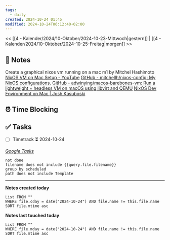 ```yaml
---
tags:
  - daily
created: 2024-10-24 01:45
modified: 2024-10-24T06:12:40+02:00
---
```

<< [[4 - Kalender/2024/10-Oktober/2024-10-23-Mittwoch|gestern]] | [[4 - Kalender/2024/10-Oktober/2024-10-25-Freitag|morgen]] >>

## 📝 Notes

Create a graphical nixos vm running on a mac m1 by Mitchel Hashimoto [NixOS VM on Mac Setup - YouTube](https://www.youtube.com/watch?v=ubDMLoWz76U)
[GitHub - mitchellh/nixos-config: My NixOS configurations.](https://github.com/mitchellh/nixos-config?tab=readme-ov-file)
[GitHub - adwinying/macos-barebones-vm: Run a lightweight + headless VM on macOS using libvirt and QEMU](https://github.com/adwinying/macos-barebones-vm)
[NixOS Dev Environment on Mac | Josh Kasuboski](https://www.joshkasuboski.com/posts/nix-dev-environment/)

## ⏰ Time Blocking

## ✅ Tasks
- [ ] Timetrack ⏳ 2024-10-24

_[Google Tasks](https://calendar.google.com/calendar/u/0/r/tasks)_
```tasks
not done
filename does not include {{query.file.filename}}
group by scheduled
path does not include Template
```

---

**Notes created today**
```dataview
List FROM "" 
WHERE file.cday = date("2024-10-24") AND file.name != this.file.name
SORT file.mtime asc
```

 **Notes last touched today**
 
```dataview
List FROM "" 
WHERE file.mday = date("2024-10-24") AND file.name != this.file.name
SORT file.mtime asc
```
